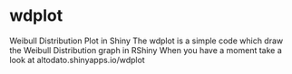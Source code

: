 # wdplot
Weibull Distribution Plot in Shiny
The wdplot is a simple code which draw the Weibull Distribution graph in RShiny
When you have a moment take a look at altodato.shinyapps.io/wdplot
